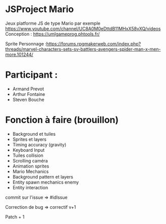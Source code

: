 # JSProject Mario

Jeux platforme JS de type Mario par exemple
https://www.youtube.com/channel/UC8A0M0eDttdB11MHxX58vXQ/videos
Conception : https://umlgameprog.phtools.fr/

Sprite Personnage :https://forums.rpgmakerweb.com/index.php?threads/marvel-characters-sets-sv-battlers-avengers-spider-man-x-men-more.101244/
# Participant :

  * Armand Prevot
  * Arthur Fontaine
  * Steven Bouche
  
# Fonction à faire (brouillon)

* Background et tuiles
* Sprites et layers
* Timing accuracy (gravity)
* Keyboard Input
* Tuiles collision
* Scrolling caméra
* Animation sprites
* Mario Mechanics
* Background pattern et layers
* Entity spawn mechanics enemy
* Entity interaction

commit sur l'issue => #idIssue   

Correction de bug => correctif v+1   

Patch + 1   


